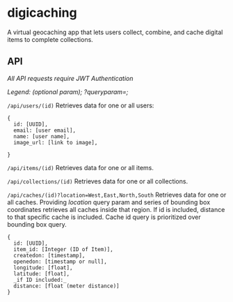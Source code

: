 # digicaching
A virtual geocaching app that lets users collect, combine, and cache digital items to complete collections.

## API
_All API requests require JWT Authentication_

_Legend: (optional param); ?queryparam=;_

`/api/users/(id)`
Retrieves data for one or all users:
```
{ 
  id: [UUID],
  email: [user email],
  name: [user name],
  image_url: [link to image],

}
```

`/api/items/(id)`
Retrieves data for one or all items.

`/api/collections/(id)`
Retrieves data for one or all collections.

`/api/caches/(id)?location=West,East,North,South`
Retrieves data for one or all caches. Providing _location_ query param and series of bounding box coordinates retrieves all caches inside that region. If id is included, distance to that specific cache is included. Cache id query is prioritized over bounding box query.
```
{
  id: [UUID],
  item_id: [Integer (ID of Item)],
  createdon: [timestamp],
  openedon: [timestamp or null],
  longitude: [float],
  latitude: [float],
  _if ID included:_
  distance: [float (meter distance)]
}
```

